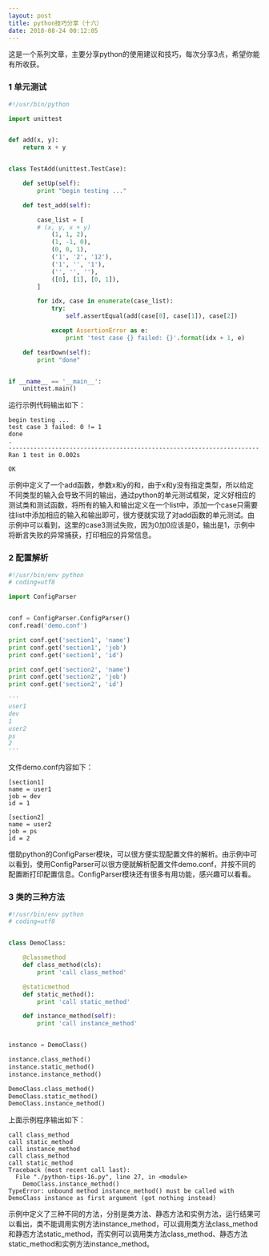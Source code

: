 ```yaml
---
layout: post
title: python技巧分享（十六）
date: 2018-08-24 00:12:05
---
```


这是一个系列文章，主要分享python的使用建议和技巧，每次分享3点，希望你能有所收获。

### 1 单元测试

```python
#!/usr/bin/python

import unittest


def add(x, y):
    return x + y


class TestAdd(unittest.TestCase):

    def setUp(self):
        print "begin testing ..."

    def test_add(self):

        case_list = [
        # (x, y, x + y)
            (1, 1, 2),
            (1, -1, 0),
            (0, 0, 1),
            ('1', '2', '12'),
            ('1', '', '1'),
            ('', '', ''),
            ([0], [1], [0, 1]),
        ]

        for idx, case in enumerate(case_list):
            try:
                self.assertEqual(add(case[0], case[1]), case[2])

            except AssertionError as e:
                print 'test case {} failed: {}'.format(idx + 1, e)

    def tearDown(self):
        print "done"


if __name__ == '__main__':
    unittest.main()

```

运行示例代码输出如下：

```
begin testing ...
test case 3 failed: 0 != 1
done
.
----------------------------------------------------------------------
Ran 1 test in 0.002s

OK
```

示例中定义了一个add函数，参数x和y的和，由于x和y没有指定类型，所以给定不同类型的输入会导致不同的输出，通过python的单元测试框架，定义好相应的测试类和测试函数，将所有的输入和输出定义在一个list中，添加一个case只需要往list中添加相应的输入和输出即可，很方便就实现了对add函数的单元测试。由示例中可以看到，这里的case3测试失败，因为0加0应该是0，输出是1，示例中将断言失败的异常捕获，打印相应的异常信息。

### 2 配置解析

```python
#!/usr/bin/env python
# coding=utf8

import ConfigParser


conf = ConfigParser.ConfigParser()
conf.read('demo.conf')

print conf.get('section1', 'name')
print conf.get('section1', 'job')
print conf.get('section1', 'id')

print conf.get('section2', 'name')
print conf.get('section2', 'job')
print conf.get('section2', 'id')

'''
user1
dev
1
user2
ps
2
'''
```

文件demo.conf内容如下：

```
[section1]
name = user1
job = dev
id = 1

[section2]
name = user2
job = ps
id = 2
```

借助python的ConfigParser模块，可以很方便实现配置文件的解析。由示例中可以看到，使用ConfigParser可以很方便就解析配置文件demo.conf，并按不同的配置断打印配置信息。ConfigParser模块还有很多有用功能，感兴趣可以看看。

### 3 类的三种方法

```python
#!/usr/bin/env python
# coding=utf8


class DemoClass:

    @classmethod
    def class_method(cls):
        print 'call class_method'

    @staticmethod
    def static_method():
        print 'call static_method'

    def instance_method(self):
        print 'call instance_method'


instance = DemoClass()

instance.class_method()
instance.static_method()
instance.instance_method()

DemoClass.class_method()
DemoClass.static_method()
DemoClass.instance_method()
```

上面示例程序输出如下：

```
call class_method
call static_method
call instance_method
call class_method
call static_method
Traceback (most recent call last):
  File "./python-tips-16.py", line 27, in <module>
    DemoClass.instance_method()
TypeError: unbound method instance_method() must be called with DemoClass instance as first argument (got nothing instead)
```

示例中定义了三种不同的方法，分别是类方法、静态方法和实例方法，运行结果可以看出，类不能调用实例方法instance_method，可以调用类方法class_method和静态方法static_method，而实例可以调用类方法class_method、静态方法static_method和实例方法instance_method。
